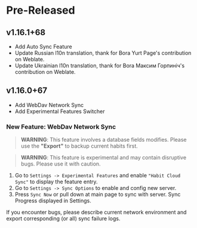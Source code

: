 <!--
Title: Pre-Released or Released: v1.2.3+xx
-->

# Pre-Released

## v1.16.1+68

- Add Auto Sync Feature
- Update Russian l10n translation, thank for Bora Yurt Page's contribution on Weblate.
- Update Ukrainian l10n translation, thank for Bora Максим Горпиніч's contribution on Weblate.

## v1.16.0+67

- Add WebDav Network Sync
- Add Experimental Features Switcher

### New Feature: WebDav Network Sync

> **WARNING**: This feature involves a database fields modifies.
> Please use the **"Export"** to backup current habits first.

> **WARNING**: This feature is experimental and may contain disruptive bugs.
> Please use it with caution.

1. Go to `Settings -> Experimental Features` and enable `"Habit Cloud Sync"` to display the feature entry.
2. Go to `Settings -> Sync Options` to enable and config new server.
3. Press `Sync Now` or pull down at main page to sync with server. Sync Progress displayed in Settings.

If you encounter bugs, please describe current network environment and export corresponding (or all) sync failure logs.
